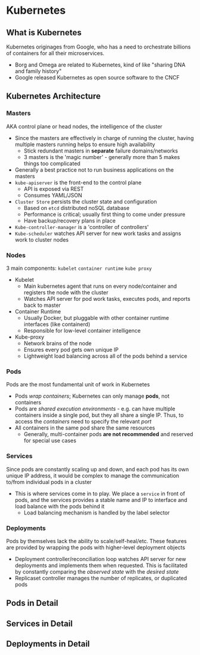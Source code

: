 # Kubernetes

## What is Kubernetes
Kubernetes originages from Google, who has a need to orchestrate billions of containers for all their microservices.  
  * Borg and Omega are related to Kubernetes, kind of like "sharing DNA and family history"
  * Google released Kubernetes as open source software to the CNCF

## Kubernetes Architecture

### Masters
AKA control plane or head nodes, the intelligence of the cluster
* Since the masters are effectively in charge of running the cluster, having multiple masters running helps to ensure high availability
  * Stick redundant masters in **separate** failure domains/networks
  * 3 masters is the 'magic number' - generally more than 5 makes things too complicated
* Generally a best practice not to run business applications on the masters
* `kube-apiserver` is the front-end to the control plane
  * API is exposed via REST
  * Consumes YAML/JSON
* `Cluster Store` persists the cluster state and configuration
  * Based on `etcd` distributed noSQL database
  * Performance is critical; usually first thing to come under pressure
  * Have backup/recovery plans in place
* `Kube-controller-manager` is a 'controller of controllers'
* `Kube-scheduler` watches API server for new work tasks and assigns work to cluster nodes

### Nodes
3 main components: `kubelet` `container runtime` `kube proxy`
* Kubelet
  * Main kubernetes agent that runs on every node/container and registers the node with the cluster
  * Watches API server for pod work tasks, executes pods, and reports back to master
* Container Runtime
  * Usually Docker, but pluggable with other container runtime interfaces (like containerd)
  * Responsible for low-level container intelligence
* Kube-proxy
  * Network brains of the node
  * Ensures every pod gets own unique IP
  * Lightweight load balancing across all of the pods behind a service


### Pods
Pods are the most fundamental unit of work in Kubernetes
* Pods *wrap containers*; Kubernetes can only manage **pods**, not containers
* Pods are *shared execution environments* - e.g. can have multiple containers inside a single pod, but they all share a single IP. Thus, to access the *containers* need to specify the relevant *port*
* All containers in the same pod share the same resources
  * Generally, multi-container pods **are not recommended** and reserved for special use cases


### Services
Since pods are constantly scaling up and down, and each pod has its own unique IP address, it would be complex to manage the communication to/from individual pods in a cluster
* This is where services come in to play.  We place a `service` in front of pods, and the services provides a stable name and IP to interface and load balance with the pods behind it
  * Load balancing mechanism is handled by the label selector


### Deployments
Pods by themselves lack the ability to scale/self-heal/etc.  These features are provided by wrapping the pods with higher-level deployment objects
* Deployment controller/reconciliation loop watches API server for new deployments and implements them when requested. This is facilitated by constantly comparing the *observed state* with the *desired state*
* Replicaset controller manages the number of replicates, or duplicated pods


## Pods in Detail




## Services in Detail



## Deployments in Detail